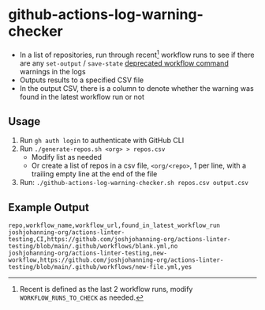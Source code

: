 # github-actions-log-warning-checker

- In a list of repositories, run through recent[^1] workflow runs to see if there are any `set-output` / `save-state` [deprecated workflow command](https://github.blog/changelog/2022-10-11-github-actions-deprecating-save-state-and-set-output-commands/) warnings in the logs
- Outputs results to a specified CSV file
- In the output CSV, there is a column to denote whether the warning was found in the latest workflow run or not

## Usage

1. Run `gh auth login` to authenticate with GitHub CLI
2. Run `./generate-repos.sh <org> > repos.csv` 
    - Modify list as needed
    - Or create a list of repos in a csv file, `<org/<repo>`, 1 per line, with a trailing empty line at the end of the file
3. Run: `./github-actions-log-warning-checker.sh repos.csv output.csv`

## Example Output

```csv
repo,workflow_name,workflow_url,found_in_latest_workflow_run
joshjohanning-org/actions-linter-testing,CI,https://github.com/joshjohanning-org/actions-linter-testing/blob/main/.github/workflows/blank.yml,no
joshjohanning-org/actions-linter-testing,new-workflow,https://github.com/joshjohanning-org/actions-linter-testing/blob/main/.github/workflows/new-file.yml,yes
```

[^1]: Recent is defined as the last 2 workflow runs, modify `WORKFLOW_RUNS_TO_CHECK` as needed.
